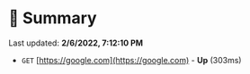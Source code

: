 # 📖 Summary
Last updated: **2/6/2022, 7:12:10 PM**

- `GET` [https://google.com](https://google.com) - **Up** (303ms)

